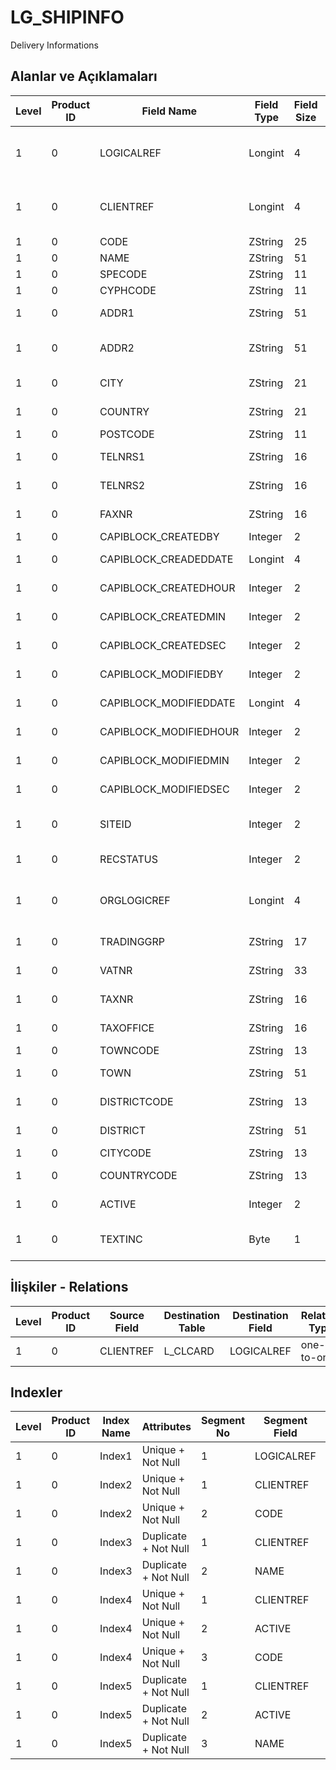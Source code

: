 # LG_SHIPINFO

Delivery Informations

## Alanlar ve Açıklamaları

| Level | Product ID | Field Name | Field Type | Field Size | Field Offset | Türkçe Açıklama | Expression |
| ----- | ---------- | ---------- | ---------- | ---------- | ------------ | --------------- | ---------- |
| 1 | 0 | LOGICALREF | Longint | 4 | 0 | Teslimat Bilgisi Log. Ref. | Delivery Information Logical Reference |
| 1 | 0 | CLIENTREF | Longint | 4 | 4 | Cari Hesap Ref. | Account Receivable / Payable Reference |
| 1 | 0 | CODE | ZString | 25 | 8 | Kod | Code |
| 1 | 0 | NAME | ZString | 51 | 33 | Açıklama | Description |
| 1 | 0 | SPECODE | ZString | 11 | 84 | Özel Kod | Aux. Code |
| 1 | 0 | CYPHCODE | ZString | 11 | 95 | Yetki Kodu | Auth. Code |
| 1 | 0 | ADDR1 | ZString | 51 | 106 | Adres İlk Satır | Address First Line |
| 1 | 0 | ADDR2 | ZString | 51 | 157 | Adres İkinci Satır | Address Second Line |
| 1 | 0 | CITY | ZString | 21 | 208 | Şehir Açıklaması | City Description |
| 1 | 0 | COUNTRY | ZString | 21 | 229 | Ülke Açıklaması | Country Description |
| 1 | 0 | POSTCODE | ZString | 11 | 250 | Posta kodu | Zip Code |
| 1 | 0 | TELNRS1 | ZString | 16 | 261 | Telefon Numarası 1 | Phone Number 1 |
| 1 | 0 | TELNRS2 | ZString | 16 | 277 | Telefon Numarası 2 | Phone Number 2 |
| 1 | 0 | FAXNR | ZString | 16 | 293 | Faks Numarası | Fax Number |
| 1 | 0 | CAPIBLOCK_CREATEDBY | Integer | 2 | 309 | Oluşturan | Created By |
| 1 | 0 | CAPIBLOCK_CREADEDDATE | Longint | 4 | 311 | Oluşturulma Tarihi | Created Date |
| 1 | 0 | CAPIBLOCK_CREATEDHOUR | Integer | 2 | 315 | Oluşturulma Saati | Created Hour |
| 1 | 0 | CAPIBLOCK_CREATEDMIN | Integer | 2 | 317 | Oluşturulma Dakikası | Created Minute |
| 1 | 0 | CAPIBLOCK_CREATEDSEC | Integer | 2 | 319 | Oluşturulma Saniyesi | Created Second |
| 1 | 0 | CAPIBLOCK_MODIFIEDBY | Integer | 2 | 321 | Değiştiren | Modified By |
| 1 | 0 | CAPIBLOCK_MODIFIEDDATE | Longint | 4 | 323 | Değiştirilme Tarihi | Modified Date |
| 1 | 0 | CAPIBLOCK_MODIFIEDHOUR | Integer | 2 | 327 | Değiştirilme Saati | Modified Hour |
| 1 | 0 | CAPIBLOCK_MODIFIEDMIN | Integer | 2 | 329 | Değiştirilme Dakikası | Modified Minute |
| 1 | 0 | CAPIBLOCK_MODIFIEDSEC | Integer | 2 | 331 | Değiştirilme Saniyesi | Modified Second |
| 1 | 0 | SITEID | Integer | 2 | 333 | Veri Merkezi | Data Processing Site |
| 1 | 0 | RECSTATUS | Integer | 2 | 335 | Kayıt Durumu | Record Status |
| 1 | 0 | ORGLOGICREF | Longint | 4 | 337 | Orijinal Kayıt Log. Ref. | Original Record Logical Reference |
| 1 | 0 | TRADINGGRP | ZString | 17 | 341 | Ticari İşlem Grubu | Trading Group |
| 1 | 0 | VATNR | ZString | 33 | 358 | KDV numarası | VAT Number |
| 1 | 0 | TAXNR | ZString | 16 | 391 | Vergi numarası | Tax Number |
| 1 | 0 | TAXOFFICE | ZString | 16 | 407 | Vergi dairesi | Tax Office |
| 1 | 0 | TOWNCODE | ZString | 13 | 423 | İlçe kodu | Town Code |
| 1 | 0 | TOWN | ZString | 51 | 436 | İlçe açıklaması | Town Description |
| 1 | 0 | DISTRICTCODE | ZString | 13 | 487 | Semt Kodu | District Code |
| 1 | 0 | DISTRICT | ZString | 51 | 500 | Semt Açıklaması | District Description |
| 1 | 0 | CITYCODE | ZString | 13 | 551 | Şehir Kodu | City Code |
| 1 | 0 | COUNTRYCODE | ZString | 13 | 564 | Ülke Kodu | Country Code |
| 1 | 0 | ACTIVE | Integer | 2 | 577 | Kullanım durumu | Usage Status |
| 1 | 0 | TEXTINC | Byte | 1 | 579 | Ayrıntılı Açıklama İçerir | Contains Detail Description |

## İlişkiler - Relations

| Level | Product ID | Source Field | Destination Table | Destination Field | Relation Type | Extra Condition |
| ----- | ---------- | ------------ | ---------------- | ---------------- | ------------- | --------------- |
| 1 | 0 | CLIENTREF | L_CLCARD | LOGICALREF | one-to-one |  |

## Indexler

| Level | Product ID | Index Name | Attributes | Segment No | Segment Field | Sense |
| ----- | ---------- | ---------- | ---------- | ---------- | ------------- | ----- |
| 1 | 0 | Index1 | Unique + Not Null | 1 | LOGICALREF | Ascending |
| 1 | 0 | Index2 | Unique + Not Null | 1 | CLIENTREF | Ascending |
| 1 | 0 | Index2 | Unique + Not Null | 2 | CODE | Ascending |
| 1 | 0 | Index3 | Duplicate + Not Null | 1 | CLIENTREF | Ascending |
| 1 | 0 | Index3 | Duplicate + Not Null | 2 | NAME | Ascending |
| 1 | 0 | Index4 | Unique + Not Null | 1 | CLIENTREF | Ascending |
| 1 | 0 | Index4 | Unique + Not Null | 2 | ACTIVE | Ascending |
| 1 | 0 | Index4 | Unique + Not Null | 3 | CODE | Ascending |
| 1 | 0 | Index5 | Duplicate + Not Null | 1 | CLIENTREF | Ascending |
| 1 | 0 | Index5 | Duplicate + Not Null | 2 | ACTIVE | Ascending |
| 1 | 0 | Index5 | Duplicate + Not Null | 3 | NAME | Ascending |
